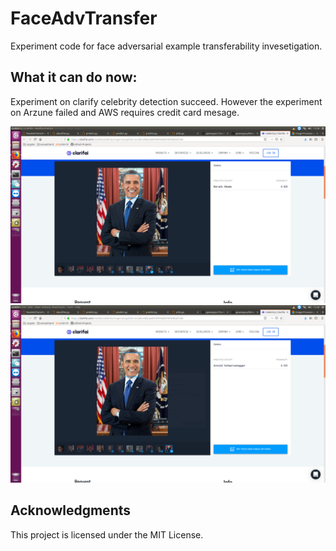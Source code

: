 # FaceAdvTransfer

Experiment code for face adversarial example transferability invesetigation.

## What it can do now:
Experiment on clarify celebrity detection succeed. However the experiment on Arzune failed and AWS requires credit card mesage.

![alt tag](https://github.com/HaojieYuan/FaceAdvTransfer/blob/master/online_result/obamaTrue.png)
![alt tag](https://github.com/HaojieYuan/FaceAdvTransfer/blob/master/online_result/ObamaFalse.png)

## Acknowledgments

This project is licensed under the MIT License.
